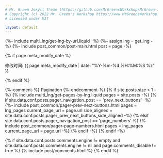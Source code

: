 ```yaml
---
# Mr. Green Jekyll Theme (https://github.com/MrGreensWorkshop/MrGreen-JekyllTheme)
# Copyright (c) 2022 Mr. Green's Workshop https://www.MrGreensWorkshop.com
# Licensed under MIT

layout: default
---
```

{%- include multi_lng/get-lng-by-url.liquid -%}
{%- assign lng = get_lng -%}
{%- include post_common/post-main.html post = page -%}

{% if page.meta_modify_date %}
<p class="last-modified-date">修改时间: {{ page.meta_modify_date | date: "%Y-%m-%d %H:%M:%S %z" }}</p>
{% endif %}

{%-comment-%} Pagination {%-endcomment-%}
{% if site.posts.size > 1 -%}
  {% include multi_lng/get-pages-by-lng.liquid pages = site.posts -%}
  {% if site.data.conf.posts.pager_navigation_post == 'prev_next_buttons' -%}
    {%- include post_common/pager-prev-next-buttons.html pages = lng_pages current_page_url = page.url side_aligned = site.data.conf.posts.pager_prev_next_buttons_side_aligned -%}
  {% elsif site.data.conf.posts.pager_navigation_post == 'page_numbers' %}
    {% include post_common/pager-page-numbers.html pages = lng_pages current_page_url = page.url -%}
  {% endif -%}
{% endif -%}

{% if site.data.conf.posts.comments.engine != empty
  and site.data.conf.posts.comments.engine != nil
  and page.comments_disable != true
%}
  {% include post/comments.html %}
{% endif %}
